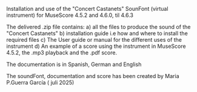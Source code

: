 Installation and use of the "Concert Castanets" SounFont (virtual instrument)  for MuseScore 4.5.2 and 4.6.0, til 4.6.3

The delivered .zip file contains:
a) all the files to produce the sound of the "Concert Castanets"
b) installation guide i.e how and where to install the required files
c) The User guide or manual for the different uses of the instrument
d) An example of a score using the instrument in MuseScore 4.5.2, the .mp3 playback and the .pdf score.

The documentation is in Spanish, German and English 

The soundFont, documentation and score has been created by Maria P.Guerra García ( juli 2025)

